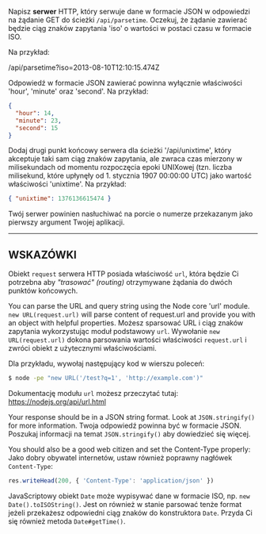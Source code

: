 Napisz **serwer** HTTP, który serwuje dane w formacie JSON w odpowiedzi na żądanie GET do ścieżki `/api/parsetime`. Oczekuj, że żądanie zawierać będzie ciąg znaków zapytania 'iso' o wartości w postaci czasu w formacie ISO.

Na przykład:

  /api/parsetime?iso=2013-08-10T12:10:15.474Z

Odpowiedź w formacie JSON zawierać powinna wyłącznie właściwości 'hour', 'minute' oraz 'second'. Na przykład:

```json
{
  "hour": 14,
  "minute": 23,
  "second": 15
}
```

Dodaj drugi punkt końcowy serwera dla ścieżki '/api/unixtime', który akceptuje taki sam ciąg znaków zapytania, ale zwraca czas mierzony w milisekundach od momentu rozpoczęcia epoki UNIXowej (tzn. liczba milisekund, które upłynęły od 1. stycznia 1907 00:00:00 UTC) jako wartość właściwości 'unixtime'. Na przykład:

```json
{ "unixtime": 1376136615474 }
```

Twój serwer powinien nasłuchiwać na porcie o numerze przekazanym jako pierwszy argument Twojej aplikacji.

----------------------------------------------------------------------
## WSKAZÓWKI

Obiekt `request` serwera HTTP posiada właściwość `url`, która będzie Ci potrzebna aby *"trasować" (routing)* otrzymywane żądania do dwóch punktów końcowych.

You can parse the URL and query string using the Node core 'url' module. `new URL(request.url)` will parse content of request.url and provide you with an object with helpful properties.
Możesz sparsować URL i ciąg znaków zapytania wykorzystując moduł podstawowy `url`. Wywołanie `new URL(request.url)` dokona parsowania wartości właściwości `request.url` i zwróci obiekt z użytecznymi właściwościami.

Dla przykładu, wywołaj następujący kod w wierszu poleceń:

```sh
$ node -pe "new URL('/test?q=1', 'http://example.com')"
```

Dokumentację modułu `url` możesz przeczytać tutaj:
  https://nodejs.org/api/url.html

Your response should be in a JSON string format. Look at `JSON.stringify()` for more information.
Twoja odpowiedź powinna być w formacie JSON. Poszukaj informacji na temat `JSON.stringify()` aby dowiedzieć się więcej.

You should also be a good web citizen and set the Content-Type properly:
Jako dobry obywatel internetów, ustaw również poprawny nagłówek `Content-Type`:

```js
res.writeHead(200, { 'Content-Type': 'application/json' })
```

JavaScriptowy obiekt `Date` może wypisywać dane w formacie ISO, np. `new Date().toISOString()`. Jest on również w stanie parsować tenże format jeżeli przekażesz odpowiedni ciąg znaków do konstruktora `Date`. Przyda Ci się również metoda `Date#getTime()`.
